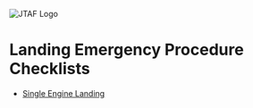 ![JTAF Logo](../JTAF/img/Logo.png)

# **Landing Emergency Procedure Checklists**

* [Single Engine Landing](./single_engine_landing.md)